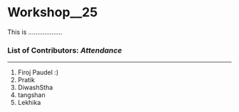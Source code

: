 # Workshop__25
This is ...................

### List of Contributors: _Attendance_
---
1. Firoj Paudel :)
2. Pratik 
3. DiwashStha
4. tangshan
5. Lekhika
